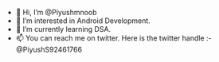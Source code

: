 - 👋 Hi, I’m @Piyushmnoob
- 👀 I’m interested in Android Development. 
- 🌱 I’m currently learning DSA.
- 📫 You can reach me on twitter. Here is the twitter handle :- @PiyushS92461766

<!---
Piyushmnoob/Piyushmnoob is a ✨ special ✨ repository because its `README.md` (this file) appears on your GitHub profile.
You can click the Preview link to take a look at your changes.
--->
